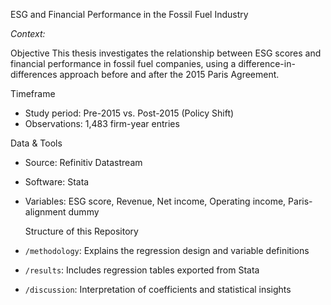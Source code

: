  ESG and Financial Performance in the Fossil Fuel Industry

_Context:_

Objective
This thesis investigates the relationship between ESG scores and financial performance in fossil fuel companies, using a difference-in-differences approach before and after the 2015 Paris Agreement.

 Timeframe
- Study period: Pre-2015 vs. Post-2015 (Policy Shift)
- Observations: 1,483 firm-year entries

 Data & Tools
- Source: Refinitiv Datastream
- Software: Stata
- Variables: ESG score, Revenue, Net income, Operating income, Paris-alignment dummy

  Structure of this Repository
- `/methodology`: Explains the regression design and variable definitions
- `/results`: Includes regression tables exported from Stata
- `/discussion`: Interpretation of coefficients and statistical insights

